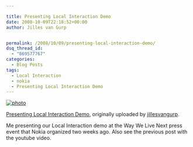 ```yaml
---

title: Presenting Local Interaction Demo
date: 2008-10-09T22:18:52+00:00
author: Jilles van Gurp


permalink: /2008/10/09/presenting-local-interaction-demo/
dsq_thread_id:
  - "869577767"
categories:
  - Blog Posts
tags:
  - Local Interaction
  - nokia
  - Presenting Local Interaction Demo
---
```

[![photo](http://farm4.static.flickr.com/3076/2927768734_d86c491683.jpg)](http://www.flickr.com/photos/jillesvangurp/2927768734/)

[Presenting Local Interaction Demo](http://www.flickr.com/photos/jillesvangurp/2927768734/), originally uploaded by [jillesvangurp](http://www.flickr.com/people/jillesvangurp/).

Me presenting our Local Interaction demo at the Way We Live Next press event that Nokia organized two weeks ago. Also see the previous post with the youtube video.

